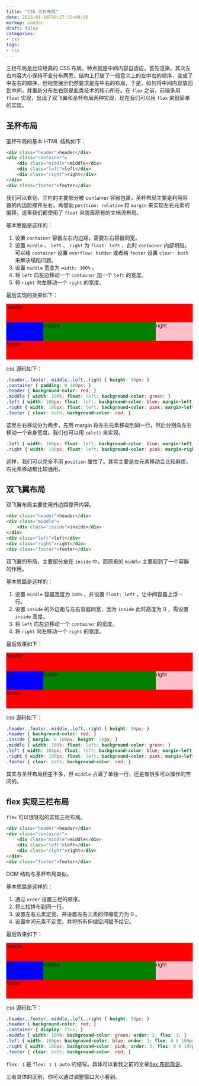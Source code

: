 ```yaml
---
title: "CSS 三栏布局"
date: 2023-01-10T09:27:35+08:00
markup: pandoc
draft: false
categories:
- css
tags:
- css
---
```


三栏布局是比较经典的 CSS 布局，特点就是中间内容自适应，首先渲染，其次左右内容大小保持不变分布两旁。结构上打破了一般意义上的左中右的顺序，变成了中左右的顺序，但视觉展示仍然要求是左中右的布局，于是，如何将中间内容放回到中间，并重新分布左右则是此类技术的核心所在。在 `flex` 之前，前端多用 `float` 实现，出现了双飞翼和圣杯布局两种实现，现在我们可以用 `flex` 来很简单的实现。

## 圣杯布局

圣杯布局的基本 HTML 结构如下：

```HTML
<div class="header">header</div>
<div class="container">
    <div class="middle">middle</div>
    <div class="left">left</div>
    <div class="right">right</div>
</div>
<div class="footer">footer</div>
```

我们可以看到，三栏的主要部分被 container 容器包裹。圣杯布局主要是利用容器的内边距撑开左右，再借助 `position: relative` 和 `margin` 来实现左右元素的偏移，这里我们都使用了 `float` 来脱离原有的文档流布局。

基本思路是这样的：

1. 设置 `container` 容器左右内边距，需要左右容器同宽。
2. 设置 `middle` 、 `left` 、 `right` 为 `float: left` ，此时 `container` 内部坍陷。可以给 `container` 设置 `overflow: hidden` 或者给 `footer` 设置 `clear: both` 来解决塌陷问题。
3. 设置 `middle` 宽度为 `width: 100%` 。
4. 将 `left` 向左边移动一个 `container` 加一个 `left` 的宽度。
5. 将 `right` 向左移动一个 `right` 的宽度。

最后实现的效果如下：

<div>
<div class="header-1">header</div>
<div class="container-1">
<div class="middle-1">middle</div>
<div class="left-1">left</div>
<div class="right-1">right</div>
</div>
<div class="footer-1">footer</div>
</div>

<style type="text/css">
.header-1,.footer-1,.middle-1,.left-1,.right-1 { height: 50px; }
.container-1 { padding: 0 100px; }
.header-1 { background-color: red; }
.middle-1 { width: 100%; float: left; background-color: green; }
.left-1 { width: 100px; float: left; background-color: blue; margin-left: calc(-100% - 100px); }
.right-1 { width: 100px; float: left; background-color: pink; margin-right: -100px; }
.footer-1 { clear: both; background-color: red; }
</style>

css 源码如下：

```css
.header,.footer,.middle,.left,.right { height: 50px; }
.container { padding: 0 100px; }
.header { background-color: red; }
.middle { width: 100%; float: left; background-color: green; }
.left { width: 100px; float: left; background-color: blue; margin-left: -100%; position: relative; left: -100px; }
.right { width: 100px; float: left; background-color: pink; margin-left: -100px; position: relative; left: 100px;  }
.footer { clear: both; background-color: red; }
```

这里左右移动分为两步，先用 margin 将左右元素移动到同一行，然后分别向左右移动一个自身宽度。我们也可以用 `calc()` 来实现。

```css
.left { width: 100px; float: left; background-color: blue; margin-left: calc(-100% - 100px); }
.right { width: 100px; float: left; background-color: pink; margin-right: -100px;  }
```

这样，我们可以完全不用 `position` 属性了。其实主要是左元素移动会比较麻烦，右元素移动都比较通用。

## 双飞翼布局

双飞翼布局主要使用外边距撑开内容。

```HTML
<div class="header">header</div>
<div class="middle">
    <div class="inside">inside</div>
</div>
<div class="left">left</div>
<div class="right">right</div>
<div class="footer">footer</div>
```

双飞翼的布局，主要部分放在 `inside` 中，而原来的 `middle` 主要起到了一个容器的作用。

基本思路是这样的：

1. 设置 `middle` 容器宽度为 `100%` ，并设置 `float: left` ，让中间容器上浮一行。
2. 设置 `inside` 的外边距与左右容器同宽，因为 `inside` 此时高度为 0 ，需设置 `inside` 高度。
3. 将 `left` 向左边移动一个 `container` 的宽度。
4. 将 `right` 向左移动一个 `right` 的宽度。

最后效果如下：

<div>
<div class="header-2">header</div>
<div class="middle-2">
<div class="inside">inside</div>
</div>
<div class="left-2">left</div>
<div class="right-2">right</div>
<div class="footer-2">footer</div>
</div>

<style type="text/css">
.header-2,.footer-2,.middle-2,.left-2,.right-2 { height: 50px; }
.header-2 { background-color: red; }
.inside { margin: 0 100px; height: 50px; }
.middle-2 { width: 100%; float: left; background-color: green; }
.left-2 { width: 100px; float: left; background-color: blue; margin-left: -100%; }
.right-2 { width: 100px; float: left; background-color: pink; margin-left: -100px; }
.footer-2 { clear: both; background-color: red; }
</style>

css 源码如下：

```css
.header,.footer,.middle,.left,.right { height: 50px; }
.header { background-color: red; }
.inside { margin: 0 100px; height: 50px; }
.middle { width: 100%; float: left; background-color: green; }
.left { width: 100px; float: left; background-color: blue; margin-left: -100%; }
.right { width: 100px; float: left; background-color: pink; margin-left: -100px; }
.footer { clear: both; background-color: red; }
```

其实与圣杯布局相差不多，但 `middle` 占满了单独一行，还是有很多可以操作的空间的。

## flex 实现三栏布局

`flex` 可以很轻松的实现三栏布局。

```html
<div class="header">header</div>
<div class="container">
    <div class="middle">middle</div>
    <div class="left">left</div>
    <div class="right">right</div>
</div>
<div class="footer">footer</div>
```

DOM 结构与圣杯布局类似。

基本思路是这样的：

1. 通过 `order` 设置三栏的顺序。
2. 将三栏排布到同一行。
3. 设置左右元素定宽，并设置左右元素的伸缩能力为 0 。
4. 设置中间元素不定宽，并将所有伸缩空间赋予给它。

最后效果如下：

<div>
<div class="header-1">header</div>
<div class="container-3">
<div class="middle-3">middle</div>
<div class="left-3">left</div>
<div class="right-3">right</div>
</div>
<div class="footer-1">footer</div>
</div>

<style type="text/css">
.middle-3,.left-3,.right-3 { height: 50px; }
.container-3 { display: flex; }
.middle-3 { width: 100%; background-color: green; order: 2; flex: 1; }
.left-3 { width: 100px; background-color: blue; order: 1; flex: 0 0 100px; }
.right-3 { width: 100px; background-color: pink; order: 3; flex: 0 0 100px; }
</style>

css 源码如下：

```css
.header,.footer,.middle,.left,.right { height: 50px; }
.header { background-color: red; }
.container { display: flex; }
.middle { width: 100%; background-color: green; order: 2; flex: 1; }
.left { width: 100px; background-color: blue; order: 1; flex: 0 0 100px; }
.right { width: 100px; background-color: pink; order: 3; flex: 0 0 100px; }
.footer { clear: both; background-color: red; }
```

`flex: 1` 是 `flex: 1 1 auto` 的缩写。具体可以看我之前的文章[flex 布局简说](../flex)。

三者具体的区别，你可以通过调整窗口大小看到。
